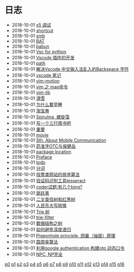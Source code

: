 # 日志
- 2018-10-01 [x5 调试](/b/wx/wx-debug) 
- 2018-10-01 [shortcut](/b/wx/wx-app) 
- 2018-10-01 [smb](/b/win/win-server) 
- 2018-10-01 [BAT](/b/win/win-bat) 
- 2018-10-01 [babun](/b/win/win-babun) 
- 2018-10-01 [Vsc for python](/b/vsc/vsc-python) 
- 2018-10-01 [Vscode 插件的开发](/b/vsc/vsc-pkg) 
- 2018-10-01 [path](/b/vsc/vsc-path) 
- 2018-10-01 [解决Vscode 中文输入法乱入的Backspace 字符](/b/vsc/vsc-ime) 
- 2018-10-01 [vscode 笔记](/b/vsc/vsc-) 
- 2018-10-01 [vim-motion](/b/vim/vim-motion) 
- 2018-10-01 [vim 之 map命令](/b/vim/vim-map) 
- 2018-10-01 [vim-lib](/b/vim/vim-lib) 
- 2018-10-01 [滑雪](/b/life/ski) 
- 2018-10-01 [为什么要早睡](/b/life/life-sleep) 
- 2018-10-01 [淘宝券](/b/life/life-shopping) 
- 2018-10-01 [Spirulina, 螺旋藻](/b/life/life-rumour) 
- 2018-10-01 [写一个三行情书吧](/b/life/life-poet) 
- 2018-10-01 [重要](/b/life/life-pension) 
- 2018-10-01 [movie](/b/life/life-movie) 
- 2018-10-01 [Sth. About Mobile Communication](/b/life/life-mobile) 
- 2018-10-01 [药准字OTC与保健品](/b/life/life-medicine) 
- 2018-10-01 [package location](/b/atom/atom-pkg) 
- 2018-10-01 [Preface](/b/atom/atom-install) 
- 2018-10-01 [todo](/b/atom/atom-dev) 
- 2018-10-01 [分词](/b/algorithm/word) 
- 2018-10-01 [投票类网站的排序算法](/b/algorithm/sort-vote) 
- 2018-10-01 [验证码识别工具tesseract](/b/algorithm/ocr-recognition) 
- 2018-10-01 [coder试题:有几个bing?](/b/algorithm/game-countword) 
- 2018-10-01 [跳跃表](/b/algorithm/ds-skiplist) 
- 2018-10-01 [二叉查找树和红黑树](/b/algorithm/ds-binary-search-tree) 
- 2018-10-01 [人民币大写转换](/b/algorithm/code-rmb) 
- 2018-10-01 [Trie 树](/b/algorithm/algorithm-trie) 
- 2018-10-01 [trie-filter](/b/algorithm/algorithm-trie-filter) 
- 2018-10-01 [数据结构之树](/b/algorithm/algorithm-tree) 
- 2018-10-01 [如何避免深度递归](/b/algorithm/algorithm-self-call) 
- 2018-10-01 [Pigeonhole principle, 鸽巢（抽屉）原理](/b/algorithm/algorithm-pigeonhole_principle) 
- 2018-10-01 [圆周率算法](/b/algorithm/algorithm-pi) 
- 2018-10-01 [利用google authentication 构建otp 动态口令](/b/algorithm/algorithm-otp) 
- 2018-10-01 [NPC, NP完全](/b/algorithm/algorithm-np) 

 [p0](/b/index) [p1](/b/p/p1) [p2](/b/p/p2) [p3](/b/p/p3) [p4](/b/p/p4) [p5](/b/p/p5) [p6](/b/p/p6) [p7](/b/p/p7) [p8](/b/p/p8) [p9](/b/p/p9) [p10](/b/p/p10) [p11](/b/p/p11) [p12](/b/p/p12) [p13](/b/p/p13) [p14](/b/p/p14) [p15](/b/p/p15) [p16](/b/p/p16)